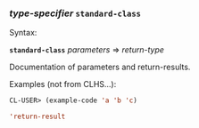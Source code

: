 ### <em>type-specifier</em> <strong>`standard-class`</strong>

Syntax:

<strong>`standard-class`</strong> <em>parameters</em> => <em>return-type</em>

Documentation of parameters and return-results.

Examples (not from CLHS...):

```lisp
CL-USER> (example-code 'a 'b 'c)

'return-result
```
